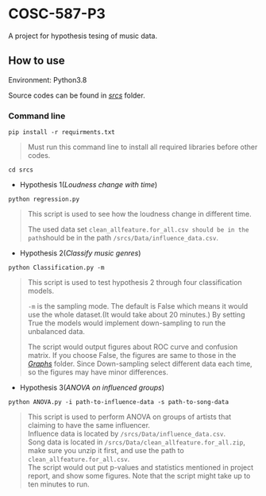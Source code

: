 # COSC-587-P3
A project for hypothesis tesing of music data.<br>
## How to use
Environment: Python3.8<br>

Source codes can be found in [*srcs*](https://github.com/singh-classes/project-3-newbee/tree/main/srcs) folder.
### Command line
```
pip install -r requirments.txt
```
> Must run this command line to install all required libraries before other codes.
```
cd srcs
```
* Hypothesis 1(*Loudness change with time*)
```
python regression.py
```
> This script is used to see how the loudness change in different time.<br>
>
> The used data set `clean_allfeature.for_all.csv should be in the path`should be in the path `/srcs/Data/influence_data.csv`.<br>

* Hypothesis 2(*Classify music genres*)
```
python Classification.py -m 
```
> This script is used to test hypothesis 2 through four classification models. <br>
> 
> `-m` is the sampling mode. The default is False which means it would use the whole dataset.(It would take about 20 minutes.) By setting True the models would implement down-sampling to run the unbalanced data.<br>
> 
> The script would output figures about ROC curve and confusion matrix. If you choose False, the figures are same to those in the [*Graphs*](https://github.com/singh-classes/project-3-newbee/tree/main/srcs/Graphs) folder. Since Down-sampling select different data each time, so the figures may have minor differences.
* Hypothesis 3(*ANOVA on influenced groups*)
```
python ANOVA.py -i path-to-influence-data -s path-to-song-data
```
>This script is used to perform ANOVA on groups of artists that claiming to have the same influencer.<br>
>Influence data is located by `/srcs/Data/influence_data.csv`.<br>
>Song data is located in `/srcs/Data/clean_allfeature.for_all.zip`, make sure you unzip it first, and use the path to `clean_allfeature.for_all.csv`.<br>
>The script would out put p-values and statistics mentioned in project report, and show some figures. Note that the script might take up to ten minutes to run.<br>


  
